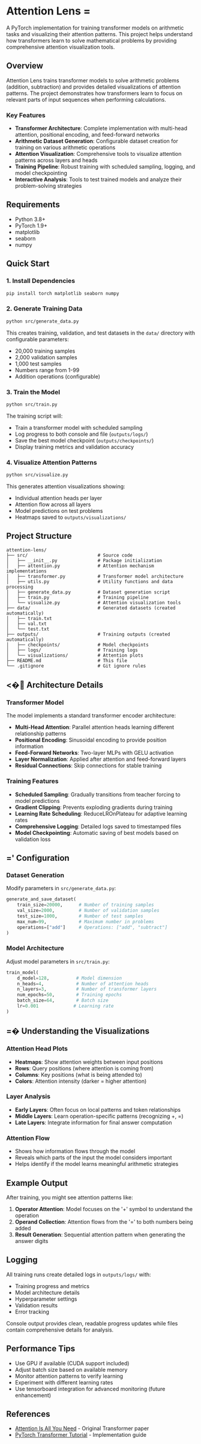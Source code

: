 # Attention Lens =

A PyTorch implementation for training transformer models on arithmetic tasks and visualizing their attention patterns. This project helps understand how transformers learn to solve mathematical problems by providing comprehensive attention visualization tools.

## Overview

Attention Lens trains transformer models to solve arithmetic problems (addition, subtraction) and provides detailed visualizations of attention patterns. The project demonstrates how transformers learn to focus on relevant parts of input sequences when performing calculations.

### Key Features

- **Transformer Architecture**: Complete implementation with multi-head attention, positional encoding, and feed-forward networks
- **Arithmetic Dataset Generation**: Configurable dataset creation for training on various arithmetic operations
- **Attention Visualization**: Comprehensive tools to visualize attention patterns across layers and heads
- **Training Pipeline**: Robust training with scheduled sampling, logging, and model checkpointing
- **Interactive Analysis**: Tools to test trained models and analyze their problem-solving strategies

## Requirements

- Python 3.8+
- PyTorch 1.9+
- matplotlib
- seaborn
- numpy

## Quick Start

### 1. Install Dependencies

```bash
pip install torch matplotlib seaborn numpy
```

### 2. Generate Training Data

```bash
python src/generate_data.py
```

This creates training, validation, and test datasets in the `data/` directory with configurable parameters:

- 20,000 training samples
- 2,000 validation samples
- 1,000 test samples
- Numbers range from 1-99
- Addition operations (configurable)

### 3. Train the Model

```bash
python src/train.py
```

The training script will:

- Train a transformer model with scheduled sampling
- Log progress to both console and file (`outputs/logs/`)
- Save the best model checkpoint (`outputs/checkpoints/`)
- Display training metrics and validation accuracy

### 4. Visualize Attention Patterns

```bash
python src/visualize.py
```

This generates attention visualizations showing:

- Individual attention heads per layer
- Attention flow across all layers
- Model predictions on test problems
- Heatmaps saved to `outputs/visualizations/`

## Project Structure

```
attention-lens/
├── src/                          # Source code
│   ├── __init__.py               # Package initialization
│   ├── attention.py              # Attention mechanism implementations
│   ├── transformer.py            # Transformer model architecture
│   ├── utils.py                  # Utility functions and data processing
│   ├── generate_data.py          # Dataset generation script
│   ├── train.py                  # Training pipeline
│   └── visualize.py              # Attention visualization tools
├── data/                         # Generated datasets (created automatically)
│   ├── train.txt
│   ├── val.txt
│   └── test.txt
├── outputs/                      # Training outputs (created automatically)
│   ├── checkpoints/              # Model checkpoints
│   ├── logs/                     # Training logs
│   └── visualizations/           # Attention plots
├── README.md                     # This file
└── .gitignore                    # Git ignore rules
```

## <� Architecture Details

### Transformer Model

The model implements a standard transformer encoder architecture:

- **Multi-Head Attention**: Parallel attention heads learning different relationship patterns
- **Positional Encoding**: Sinusoidal encoding to provide position information
- **Feed-Forward Networks**: Two-layer MLPs with GELU activation
- **Layer Normalization**: Applied after attention and feed-forward layers
- **Residual Connections**: Skip connections for stable training

### Training Features

- **Scheduled Sampling**: Gradually transitions from teacher forcing to model predictions
- **Gradient Clipping**: Prevents exploding gradients during training
- **Learning Rate Scheduling**: ReduceLROnPlateau for adaptive learning rates
- **Comprehensive Logging**: Detailed logs saved to timestamped files
- **Model Checkpointing**: Automatic saving of best models based on validation loss

## =' Configuration

### Dataset Generation

Modify parameters in `src/generate_data.py`:

```python
generate_and_save_dataset(
    train_size=20000,      # Number of training samples
    val_size=2000,         # Number of validation samples
    test_size=1000,        # Number of test samples
    max_num=99,            # Maximum number in problems
    operations=["add"]     # Operations: ["add", "subtract"]
)
```

### Model Architecture

Adjust model parameters in `src/train.py`:

```python
train_model(
    d_model=128,          # Model dimension
    n_heads=4,            # Number of attention heads
    n_layers=3,           # Number of transformer layers
    num_epochs=50,        # Training epochs
    batch_size=64,        # Batch size
    lr=0.001             # Learning rate
)
```

## =� Understanding the Visualizations

### Attention Head Plots

- **Heatmaps**: Show attention weights between input positions
- **Rows**: Query positions (where attention is coming from)
- **Columns**: Key positions (what is being attended to)
- **Colors**: Attention intensity (darker = higher attention)

### Layer Analysis

- **Early Layers**: Often focus on local patterns and token relationships
- **Middle Layers**: Learn operation-specific patterns (recognizing +, =)
- **Late Layers**: Integrate information for final answer computation

### Attention Flow

- Shows how information flows through the model
- Reveals which parts of the input the model considers important
- Helps identify if the model learns meaningful arithmetic strategies

## Example Output

After training, you might see attention patterns like:

1. **Operator Attention**: Model focuses on the '+' symbol to understand the operation
2. **Operand Collection**: Attention flows from the '=' to both numbers being added
3. **Result Generation**: Sequential attention pattern when generating the answer digits

## Logging

All training runs create detailed logs in `outputs/logs/` with:

- Training progress and metrics
- Model architecture details
- Hyperparameter settings
- Validation results
- Error tracking

Console output provides clean, readable progress updates while files contain comprehensive details for analysis.

## Performance Tips

- Use GPU if available (CUDA support included)
- Adjust batch size based on available memory
- Monitor attention patterns to verify learning
- Experiment with different learning rates
- Use tensorboard integration for advanced monitoring (future enhancement)

## References

- [Attention Is All You Need](https://arxiv.org/abs/1706.03762) - Original Transformer paper
- [PyTorch Transformer Tutorial](https://pytorch.org/tutorials/beginner/transformer_tutorial.html) - Implementation guide
